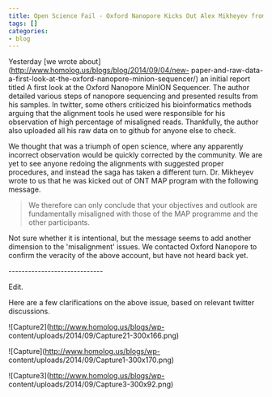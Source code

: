 ```yaml
---
title: Open Science Fail - Oxford Nanopore Kicks Out Alex Mikheyev from its MAP Program
tags: []
categories:
- blog
---
```

Yesterday [we wrote about](http://www.homolog.us/blogs/blog/2014/09/04/new-
paper-and-raw-data-a-first-look-at-the-oxford-nanopore-minion-sequencer/) an
initial report titled A first look at the Oxford Nanopore MinION Sequencer.
The author detailed various steps of nanopore sequencing and presented results
from his samples. In twitter, some others criticized his bioinformatics
methods arguing that the alignment tools he used were responsible for his
observation of high percentage of misaligned reads. Thankfully, the author
also uploaded all his raw data on to github for anyone else to check.
<!--more-->

We thought that was a triumph of open science, where any apparently incorrect
observation would be quickly corrected by the community. We are yet to see
anyone redoing the alignments with suggested proper procedures, and instead
the saga has taken a different turn. Dr. Mikheyev wrote to us that he was
kicked out of ONT MAP program with the following message.

> We therefore can only conclude that your objectives and outlook are
fundamentally misaligned with those of the MAP programme and the other
participants.

Not sure whether it is intentional, but the message seems to add another
dimension to the 'misalignment' issues. We contacted Oxford Nanopore to
confirm the veracity of the above account, but have not heard back yet.

\-----------------------------

Edit.

Here are a few clarifications on the above issue, based on relevant twitter
discussions.

![Capture2](http://www.homolog.us/blogs/wp-
content/uploads/2014/09/Capture21-300x166.png)

![Capture](http://www.homolog.us/blogs/wp-
content/uploads/2014/09/Capture1-300x170.png)

![Capture3](http://www.homolog.us/blogs/wp-
content/uploads/2014/09/Capture3-300x92.png)

